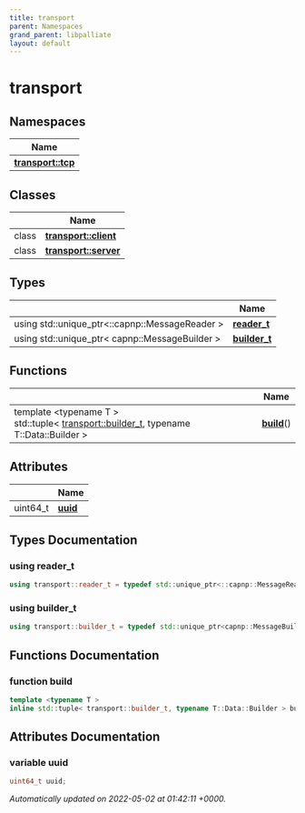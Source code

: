 ```yaml
---
title: transport
parent: Namespaces
grand_parent: libpalliate
layout: default
---
```


# transport



## Namespaces

| Name           |
| -------------- |
| **[transport::tcp](/libpalliate/generated/Namespaces/namespacetransport_1_1tcp)**  |

## Classes

|                | Name           |
| -------------- | -------------- |
| class | **[transport::client](/libpalliate/generated/Classes/classtransport_1_1client)**  |
| class | **[transport::server](/libpalliate/generated/Classes/classtransport_1_1server)**  |

## Types

|                | Name           |
| -------------- | -------------- |
| using std::unique_ptr<::capnp::MessageReader > | **[reader_t](/libpalliate/generated/Namespaces/namespacetransport#using-reader-t)**  |
| using std::unique_ptr< capnp::MessageBuilder > | **[builder_t](/libpalliate/generated/Namespaces/namespacetransport#using-builder-t)**  |

## Functions

|                | Name           |
| -------------- | -------------- |
| template <typename T \> <br>std::tuple< [transport::builder_t](/libpalliate/generated/Namespaces/namespacetransport#using-builder-t), typename T::Data::Builder > | **[build](/libpalliate/generated/Namespaces/namespacetransport#function-build)**() |

## Attributes

|                | Name           |
| -------------- | -------------- |
| uint64_t | **[uuid](/libpalliate/generated/Namespaces/namespacetransport#variable-uuid)**  |

## Types Documentation

### using reader_t

```cpp
using transport::reader_t = typedef std::unique_ptr<::capnp::MessageReader>;
```


### using builder_t

```cpp
using transport::builder_t = typedef std::unique_ptr<capnp::MessageBuilder>;
```



## Functions Documentation

### function build

```cpp
template <typename T >
inline std::tuple< transport::builder_t, typename T::Data::Builder > build()
```



## Attributes Documentation

### variable uuid

```cpp
uint64_t uuid;
```






_Automatically updated on 2022-05-02 at 01:42:11 +0000._